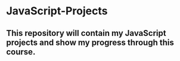 # JavaScript-Projects

## This repository will contain my JavaScript projects and show my progress through this course.
